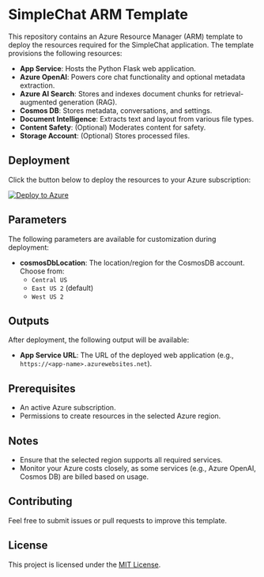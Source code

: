 # SimpleChat ARM Template

This repository contains an Azure Resource Manager (ARM) template to deploy the resources required for the SimpleChat application. The template provisions the following resources:

- **App Service**: Hosts the Python Flask web application.
- **Azure OpenAI**: Powers core chat functionality and optional metadata extraction.
- **Azure AI Search**: Stores and indexes document chunks for retrieval-augmented generation (RAG).
- **Cosmos DB**: Stores metadata, conversations, and settings.
- **Document Intelligence**: Extracts text and layout from various file types.
- **Content Safety**: (Optional) Moderates content for safety.
- **Storage Account**: (Optional) Stores processed files.

## Deployment

Click the button below to deploy the resources to your Azure subscription:

[![Deploy to Azure](https://aka.ms/deploytoazurebutton)](https%3A%2F%2Fraw.githubusercontent.com%2Fbtshowers%2Fdeploy-simplechat%2Frefs%2Fheads%2Fmain%2FsimpleChatARM.json)

## Parameters

The following parameters are available for customization during deployment:

- **cosmosDbLocation**: The location/region for the CosmosDB account. Choose from:
  - `Central US`
  - `East US 2` (default)
  - `West US 2`

## Outputs

After deployment, the following output will be available:

- **App Service URL**: The URL of the deployed web application (e.g., `https://<app-name>.azurewebsites.net`).

## Prerequisites

- An active Azure subscription.
- Permissions to create resources in the selected Azure region.

## Notes

- Ensure that the selected region supports all required services.
- Monitor your Azure costs closely, as some services (e.g., Azure OpenAI, Cosmos DB) are billed based on usage.

## Contributing

Feel free to submit issues or pull requests to improve this template.

## License

This project is licensed under the [MIT License](LICENSE).